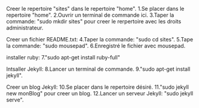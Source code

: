 Creer le repertoire "sites" dans le repertoire "home".
1.Se placer dans le repertoire "home".
2.Ouvrir un terminal de commande ici.
3.Taper la commande: "sudo mkdir sites" pour creer le rerpertoire avec les droits administrateur.

Creer un fichier README.txt:
4.Taper la commande: "sudo cd sites".
5.Tape la commande: "sudo mousepad".
6.Enregistré le fichier avec mousepad.

installer ruby:
7."sudo apt-get install ruby-full"

Intsaller Jekyll:
8.Lancer un terminal de commande.
9."sudo apt-get install jekyll".

Creer un blog Jekyll:
10.Se placer dans le repertoire désiré.
11."sudo jekyll new monBlog" pour creer un blog.
12.Lancer un serveur Jekyll: "sudo jekyll serve".